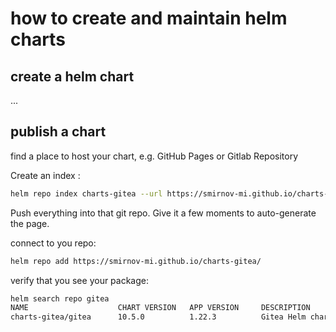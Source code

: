 # how to create and maintain helm charts


## create a helm chart

...


## publish a chart


find a place to host your chart, e.g. GitHub Pages or Gitlab Repository

Create an index :

```bash
helm repo index charts-gitea --url https://smirnov-mi.github.io/charts-gitea/
```

Push everything into that git repo. Give it a few moments to auto-generate the page.


connect to you repo:
```bash
helm repo add https://smirnov-mi.github.io/charts-gitea/
```

verify that you see your package:
```bash
helm search repo gitea
NAME                    CHART VERSION   APP VERSION     DESCRIPTION
charts-gitea/gitea      10.5.0          1.22.3          Gitea Helm chart for Kubernetes
```



